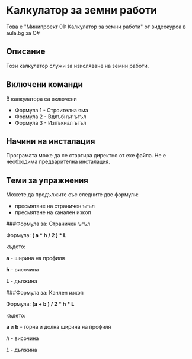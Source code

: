 ﻿# Калкулатор за земни работи
Това е "Минипроект 01: Калкулатор за земни работи" от видеокурса в aula.bg за C#

## Описание
Този калкулатор служи за изисляване на земни работи.

## Включени команди

В калкулатора са включени

* Формула 1 - Строителна яма
* Формула 2 - Вдлъбнът ъгъл
* Формула 3 - Изпъкнал ъгъл

## Начини на инсталация

Програмата може да се стартира директно от exe файла. Не е необходима предварителна инсталация.

## Теми за упражнения

Можете да продължите със следните две формули:
 - пресмятане на страничен ъгъл
 - пресмятане на канален изкоп

###Формула за: Страничен ъгъл

Формула: **( а * h / 2 ) * L**

където:

**а** - ширина на профиля

**h** - височина

**L** - дължина



###Формула за: Канлен изкоп

Формула: **(а + b ) / 2 * h * L**

където:

**а** и **b** - горна и долна ширина на профиля

*h* - височина

*L* - дължина
